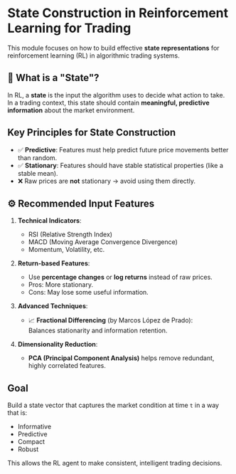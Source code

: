 # State Construction in Reinforcement Learning for Trading

This module focuses on how to build effective **state representations** for reinforcement learning (RL) in algorithmic trading systems.

## 📌 What is a "State"?

In RL, a **state** is the input the algorithm uses to decide what action to take.  
In a trading context, this state should contain **meaningful, predictive information** about the market environment.

## Key Principles for State Construction

- ✅ **Predictive**: Features must help predict future price movements better than random.
- ✅ **Stationary**: Features should have stable statistical properties (like a stable mean).
- ❌ Raw prices are **not** stationary → avoid using them directly.

## ⚙️ Recommended Input Features

1. **Technical Indicators**:
   - RSI (Relative Strength Index)
   - MACD (Moving Average Convergence Divergence)
   - Momentum, Volatility, etc.

2. **Return-based Features**:
   - Use **percentage changes** or **log returns** instead of raw prices.
   - Pros: More stationary.
   - Cons: May lose some useful information.

3. **Advanced Techniques**:
   - 📈 **Fractional Differencing** (by Marcos López de Prado):  
     Balances stationarity and information retention.

4. **Dimensionality Reduction**:
   -  **PCA (Principal Component Analysis)** helps remove redundant, highly correlated features.

## Goal

Build a state vector that captures the market condition at time `t` in a way that is:
- Informative
- Predictive
- Compact
- Robust

This allows the RL agent to make consistent, intelligent trading decisions.

